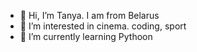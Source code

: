 - 👋 Hi, I’m Tanya. I am from Belarus
- 👀 I’m interested in cinema. coding, sport
- 🌱 I’m currently learning Pythoon

<!---
Umita1987/Umita1987 is a ✨ special ✨ repository because its `README.md` (this file) appears on your GitHub profile.
You can click the Preview link to take a look at your changes.
--->
